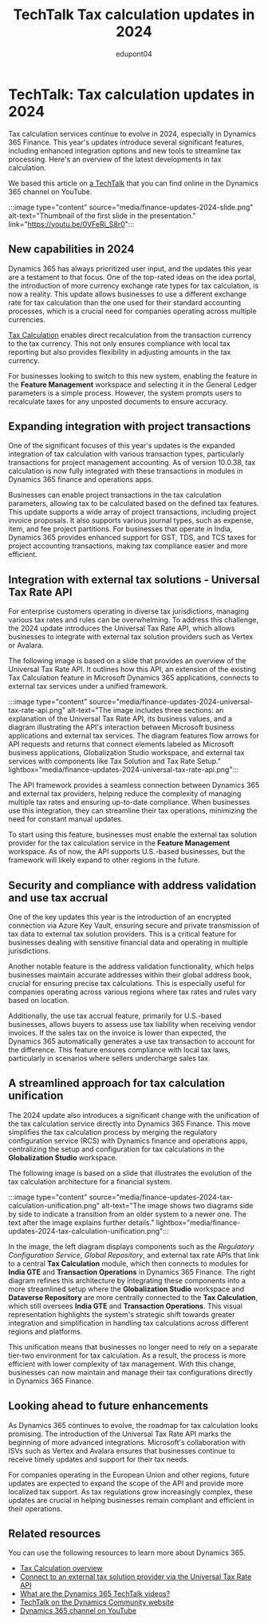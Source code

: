 ﻿---
title: TechTalk Tax calculation updates in 2024
description: Summary of TechTalk video that talks about the updates to tax calculation in Dynamics 365 Finance in 2024. 
ms.date: 10/07/2024
ms.topic: conceptual
author: edupont04
ms.author: edupont
ai-usage: ai-assisted
---

# TechTalk: Tax calculation updates in 2024

Tax calculation services continue to evolve in 2024, especially in Dynamics 365 Finance. This year's updates introduce several significant features, including enhanced integration options and new tools to streamline tax processing. Here's an overview of the latest developments in tax calculation.

We based this article on [a TechTalk](https://youtu.be/0VFeRi_S8r0) that you can find online in the Dynamics 365 channel on YouTube.  

:::image type="content" source="media/finance-updates-2024-slide.png" alt-text="Thumbnail of the first slide in the presentation." link="https://youtu.be/0VFeRi_S8r0":::

## New capabilities in 2024

Dynamics 365 has always prioritized user input, and the updates this year are a testament to that focus. One of the top-rated ideas on the idea portal, the introduction of more currency exchange rate types for tax calculation, is now a reality. This update allows businesses to use a different exchange rate for tax calculation than the one used for their standard accounting processes, which is a crucial need for companies operating across multiple currencies.

[Tax Calculation](/dynamics365/finance/localizations/global/global-tax-calcuation-service-overview?context=%2Fdynamics365%2Fcontext%2Ffinance) enables direct recalculation from the transaction currency to the tax currency. This not only ensures compliance with local tax reporting but also provides flexibility in adjusting amounts in the tax currency.  

For businesses looking to switch to this new system, enabling the feature in the **Feature Management** workspace and selecting it in the General Ledger parameters is a simple process. However, the system prompts users to recalculate taxes for any unposted documents to ensure accuracy.

## Expanding integration with project transactions

One of the significant focuses of this year's updates is the expanded integration of tax calculation with various transaction types, particularly transactions for project management accounting. As of version 10.0.38, tax calculation is now fully integrated with these transactions in modules in Dynamics 365 finance and operations apps.

Businesses can enable project transactions in the tax calculation parameters, allowing tax to be calculated based on the defined tax features. This update supports a wide array of project transactions, including project invoice proposals. It also supports various journal types, such as expense, item, and fee project partitions. For businesses that operate in India, Dynamics 365 provides enhanced support for GST, TDS, and TCS taxes for project accounting transactions, making tax compliance easier and more efficient.

## Integration with external tax solutions - Universal Tax Rate API

For enterprise customers operating in diverse tax jurisdictions, managing various tax rates and rules can be overwhelming. To address this challenge, the 2024 update introduces the Universal Tax Rate API, which allows businesses to integrate with external tax solution providers such as Vertex or Avalara.  

The following image is based on a slide that provides an overview of the Universal Tax Rate API. It outlines how this API, an extension of the existing Tax Calculation feature in Microsoft Dynamics 365 applications, connects to external tax services under a unified framework.  

:::image type="content" source="media/finance-updates-2024-universal-tax-rate-api.png" alt-text="The image includes three sections: an explanation of the Universal Tax Rate API, its business values, and a diagram illustrating the API's interaction between Microsoft business applications and external tax services. The diagram features flow arrows for API requests and returns that connect elements labeled as Microsoft business applications, Globalization Studio workspace, and external tax services with components like Tax Solution and Tax Rate Setup." lightbox="media/finance-updates-2024-universal-tax-rate-api.png":::

The API framework provides a seamless connection between Dynamics 365 and external tax providers, helping reduce the complexity of managing multiple tax rates and ensuring up-to-date compliance. When businesses use this integration, they can streamline their tax operations, minimizing the need for constant manual updates.

To start using this feature, businesses must enable the external tax solution provider for the tax calculation service in the **Feature Management** workspace. As of now, the API supports U.S.-based businesses, but the framework will likely expand to other regions in the future.

## Security and compliance with address validation and use tax accrual

One of the key updates this year is the introduction of an encrypted connection via Azure Key Vault, ensuring secure and private transmission of tax data to external tax solution providers. This is a critical feature for businesses dealing with sensitive financial data and operating in multiple jurisdictions.

Another notable feature is the address validation functionality, which helps businesses maintain accurate addresses within their global address book, crucial for ensuring precise tax calculations. This is especially useful for companies operating across various regions where tax rates and rules vary based on location.

Additionally, the use tax accrual feature, primarily for U.S.-based businesses, allows buyers to assess use tax liability when receiving vendor invoices. If the sales tax on the invoice is lower than expected, the Dynamics 365 automatically generates a use tax transaction to account for the difference. This feature ensures compliance with local tax laws, particularly in scenarios where sellers undercharge sales tax.

## A streamlined approach for tax calculation unification

The 2024 update also introduces a significant change with the unification of the tax calculation service directly into Dynamics 365 Finance. This move simplifies the tax calculation process by merging the regulatory configuration service (RCS) with Dynamics finance and operations apps, centralizing the setup and configuration for tax calculations in the **Globalization Studio** workspace.

The following image is based on a slide that illustrates the evolution of the tax calculation architecture for a financial system.  

:::image type="content" source="media/finance-updates-2024-tax-calculation-unification.png" alt-text="The image shows two diagrams side by side to indicate a transition from an older system to a newer one. The text after the image explains further details." lightbox="media/finance-updates-2024-tax-calculation-unification.png":::

In the image, the left diagram displays components such as the *Regulatory Configuration Service*, *Global Repository*, and external tax rate APIs that link to a central **Tax Calculation** module, which then connects to modules for **India GTE** and **Transaction Operations** in Dynamics 365 Finance. The right diagram refines this architecture by integrating these components into a more streamlined setup where the **Globalization Studio** workspace and **Dataverse Repository** are more centrally connected to the **Tax Calculation**, which still oversees **India GTE** and **Transaction Operations**. This visual representation highlights the system's strategic shift towards greater integration and simplification in handling tax calculations across different regions and platforms.

This unification means that businesses no longer need to rely on a separate tier-two environment for tax calculation. As a result, the process is more efficient with lower complexity of tax management. With this change, businesses can now maintain and manage their tax configurations directly in Dynamics 365 Finance.

## Looking ahead to future enhancements

As Dynamics 365 continues to evolve, the roadmap for tax calculation looks promising. The introduction of the Universal Tax Rate API marks the beginning of more advanced integrations. Microsoft's collaboration with ISVs such as Vertex and Avalara ensures that businesses continue to receive timely updates and support for their tax needs.

For companies operating in the European Union and other regions, future updates are expected to expand the scope of the API and provide more localized tax support. As tax regulations grow increasingly complex, these updates are crucial in helping businesses remain compliant and efficient in their operations.

## Related resources

You can use the following resources to learn more about Dynamics 365.

- [Tax Calculation overview](/dynamics365/finance/localizations/global/global-tax-calcuation-service-overview?context=%2Fdynamics365%2Fcontext%2Ffinance)  
- [Connect to an external tax solution provider via the Universal Tax Rate API](/dynamics365/finance/localizations/global/universal-tax-rate-api-overview?context=%2Fdynamics365%2Fcontext%2Ffinance)  
- [What are the Dynamics 365 TechTalk videos?](../roles/techtalk-videos.md)
- [TechTalk on the Dynamics Community website](https://community.dynamics.com/videos/)
- [Dynamics 365 channel on YouTube](https://www.youtube.com/channel/UC5QxCcXhFFixs1nfmOpJlvQ)
